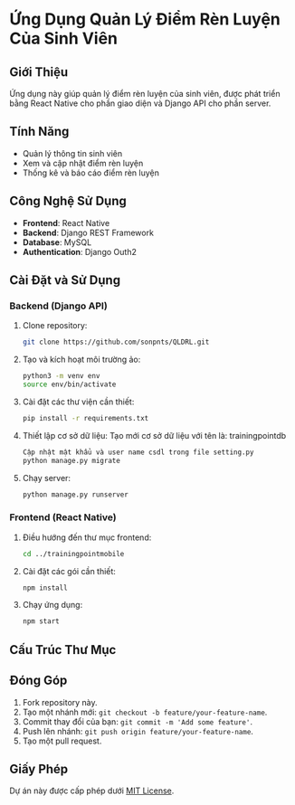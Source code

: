 # Ứng Dụng Quản Lý Điểm Rèn Luyện Của Sinh Viên

## Giới Thiệu
Ứng dụng này giúp quản lý điểm rèn luyện của sinh viên, được phát triển bằng React Native cho phần giao diện và Django API cho phần server.

## Tính Năng
- Quản lý thông tin sinh viên
- Xem và cập nhật điểm rèn luyện
- Thống kê và báo cáo điểm rèn luyện

## Công Nghệ Sử Dụng
- **Frontend**: React Native
- **Backend**: Django REST Framework
- **Database**: MySQL
- **Authentication**: Django Outh2

## Cài Đặt và Sử Dụng

### Backend (Django API)
1. Clone repository:
    ```bash
    git clone https://github.com/sonpnts/QLDRL.git
    ```

2. Tạo và kích hoạt môi trường ảo:
    ```bash
    python3 -m venv env
    source env/bin/activate
    ```

3. Cài đặt các thư viện cần thiết:
    ```bash
    pip install -r requirements.txt
    ```

4. Thiết lập cơ sở dữ liệu:
   Tạo mới cơ sở dữ liệu với tên là: trainingpointdb
    ```bash
    Cập nhật mật khẩu và user name csdl trong file setting.py
    python manage.py migrate
    ```

6. Chạy server:
    ```bash
    python manage.py runserver
    ```

### Frontend (React Native)
1. Điều hướng đến thư mục frontend:
    ```bash
    cd ../trainingpointmobile
    ```

2. Cài đặt các gói cần thiết:
    ```bash
    npm install
    ```

3. Chạy ứng dụng:
    ```bash
    npm start
    ```

## Cấu Trúc Thư Mục





## Đóng Góp
1. Fork repository này.
2. Tạo một nhánh mới: `git checkout -b feature/your-feature-name`.
3. Commit thay đổi của bạn: `git commit -m 'Add some feature'`.
4. Push lên nhánh: `git push origin feature/your-feature-name`.
5. Tạo một pull request.

## Giấy Phép
Dự án này được cấp phép dưới [MIT License](LICENSE).
